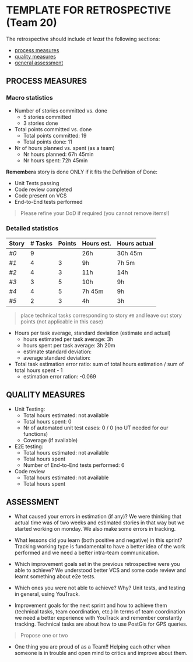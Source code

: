 TEMPLATE FOR RETROSPECTIVE (Team 20)
=====================================

The retrospective should include _at least_ the following
sections:

- [process measures](#process-measures)
- [quality measures](#quality-measures)
- [general assessment](#assessment)

## PROCESS MEASURES 

### Macro statistics

- Number of stories committed vs. done 
   - 5 stories committed
   - 3 stories done
- Total points committed vs. done
  - Total points committed: 19 
  - Total points done: 11
- Nr of hours planned vs. spent (as a team)
  - Nr hours planned: 67h 45min
  - Nr hours spent: 72h 45min


**Remember**a story is done ONLY if it fits the Definition of Done:
 
- Unit Tests passing
- Code review completed
- Code present on VCS
- End-to-End tests performed

> Please refine your DoD if required (you cannot remove items!) 

### Detailed statistics

| Story  | # Tasks | Points | Hours est. | Hours actual |
|--------|---------|--------|------------|--------------|
| _#0_   |    9    |        |   26h      |     30h 45m  |
| _#1_   |    4    |    3   |   9h       |     7h 5m    |
| _#2_   |    4    |    3   |   11h      |     14h      |
| _#3_   |    3    |    5   |   10h      |     9h       | 
| _#4_   |    4    |    5   |  7h 45m    |     9h       |
| _#5_   |    2    |    3   |   4h       |     3h       |
   

> place technical tasks corresponding to story `#0` and leave out story points (not applicable in this case)

- Hours per task average, standard deviation (estimate and actual)
  - hours estimated per task average: 3h
  - hours spent per task average: 3h 20m
  - estimate standard deviation: 
  - average standard deviation: 
- Total task estimation error ratio: sum of total hours estimation / sum of total hours spent - 1
  - estimation error ration: -0.069 
  <!-- The total task estimation ratio is negative because the number of hours spent are greater than the number of hours estimated -->
  
## QUALITY MEASURES 

- Unit Testing:
  - Total hours estimated: not available
  - Total hours spent: 0
  - Nr of automated unit test cases: 0 / 0 (no UT needed for our functions)
  - Coverage (if available)
  <!--(Hours are inside the estimated time for each task because we put it in the state of 'to verify' when it is in testing phase)-->
- E2E testing:
  - Total hours estimated: not available
  - Total hours spent
  - Number of End-to-End tests performed: 6
  <!--(Hours are inside the estimated time for each task because we put it in the state of 'to verify' when it is in testing phase)-->
- Code review 
  - Total hours estimated: not available
  - Total hours spent
  <!--(Hours are inside the estimated time for each task because we put it in the state of 'to verify' when it is in testing phase)-->

  


## ASSESSMENT

- What caused your errors in estimation (if any)?
  We were thinking that actual time was of two weeks and estimated stories in that way but we started working on monday. We also make some errors in tracking.

- What lessons did you learn (both positive and negative) in this sprint?
  Tracking working type is fundamental to have a better idea of the work performed and we need a better intra-team communication.

- Which improvement goals set in the previous retrospective were you able to achieve? 
  We understood better VCS and some code review and learnt something about e2e tests.

- Which ones you were not able to achieve? Why?
  Unit tests, and testing in general, using YouTrack.

- Improvement goals for the next sprint and how to achieve them (technical tasks, team coordination, etc.)
  In terms of team coordination we need a better experience with YouTrack and remember constantly tracking.
  Technical tasks are about how to use PostGis for GPS queries.

> Propose one or two

- One thing you are proud of as a Team!!
  Helping each other when someone is in trouble and open mind to critics and improve about them.